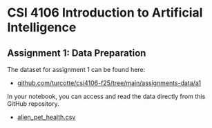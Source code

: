 # CSI 4106 Introduction to Artificial Intelligence

## Assignment 1: Data Preparation

The dataset for assignment 1 can be found here:

- [github.com/turcotte/csi4106-f25/tree/main/assignments-data/a1](https://github.com/turcotte/csi4106-f25/tree/main/assignments-data/a1)

In your notebook, you can access and read the data directly from this GitHub repository.

- [alien_pet_health.csv](https://raw.githubusercontent.com/turcotte/csi4106-f25/main/assignments-data/a1/alien_pet_health.csv)
